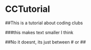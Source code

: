 # CCTutorial

##This is a tutorial about coding clubs

###this makes text smaller I think

##No it doesnt, its just between # or ##
